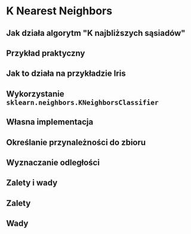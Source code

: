 

K Nearest Neighbors
===================

Jak działa algorytm "K najbliższych sąsiadów"
---------------------------------------------

Przykład praktyczny
-------------------

Jak to działa na przykładzie Iris
---------------------------------

Wykorzystanie ``sklearn.neighbors.KNeighborsClassifier``
--------------------------------------------------------

Własna implementacja
--------------------

Określanie przynależności do zbioru
-----------------------------------

Wyznaczanie odległości
----------------------

Zalety i wady
-------------

Zalety
------

Wady
----


